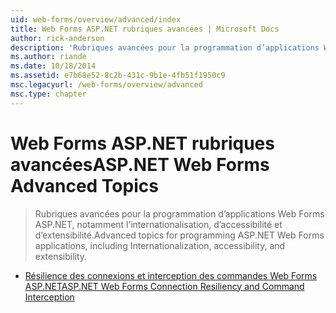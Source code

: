 ```yaml
---
uid: web-forms/overview/advanced/index
title: Web Forms ASP.NET rubriques avancées | Microsoft Docs
author: rick-anderson
description: 'Rubriques avancées pour la programmation d’applications Web Forms ASP.NET, notamment l’internationalisation, d’accessibilité et d’extensibilité.'
ms.author: riande
ms.date: 10/18/2014
ms.assetid: e7b68e52-8c2b-431c-9b1e-4fb51f1950c9
msc.legacyurl: /web-forms/overview/advanced
msc.type: chapter
---
```

<a name="aspnet-web-forms-advanced-topics"></a><span data-ttu-id="d6f9b-103">Web Forms ASP.NET rubriques avancées</span><span class="sxs-lookup"><span data-stu-id="d6f9b-103">ASP.NET Web Forms Advanced Topics</span></span>
====================
> <span data-ttu-id="d6f9b-104">Rubriques avancées pour la programmation d’applications Web Forms ASP.NET, notamment l’internationalisation, d’accessibilité et d’extensibilité.</span><span class="sxs-lookup"><span data-stu-id="d6f9b-104">Advanced topics for programming ASP.NET Web Forms applications, including Internationalization, accessibility, and extensibility.</span></span>


- [<span data-ttu-id="d6f9b-105">Résilience des connexions et interception des commandes Web Forms ASP.NET</span><span class="sxs-lookup"><span data-stu-id="d6f9b-105">ASP.NET Web Forms Connection Resiliency and Command Interception</span></span>](aspnet-web-forms-connection-resiliency-and-command-interception.md)
